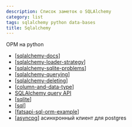 ```yaml
---
description: Список заметок о SQLAlchemy
category: list
tags: sqlalchemy python data-bases
title: Sqlalchemy
---
```

ОРМ на python

- [[sqlalchemy-docs]]
- [[sqlalchemy-loader-strategy]]
- [[sqlalchemy-sqlite-problems]]
- [[sqlalchemy-querying]]
- [[sqlalchemy-deleting]]
- [[column-and-data-type]]
- [SQLAlchemy query API](https://docs.sqlalchemy.org/en/14/orm/query.html)
- [[sqlite]]
- [[sql]]
- [[fatsapi-sql-orm-example]]
- [[asyncpg]] асинхронный клиент для postgres

[//begin]: # "Autogenerated link references for markdown compatibility"
[sqlalchemy-docs]: ../notes/sqlalchemy-docs "Sqlalchemy документация bd"
[sqlalchemy-loader-strategy]: ../notes/sqlalchemy-loader-strategy "Sqlalchemy loader strategy bd"
[sqlalchemy-sqlite-problems]: ../notes/sqlalchemy-sqlite-problems "Sqlalchemy sqlite problems bd"
[sqlalchemy-querying]: ../notes/sqlalchemy-querying "Sqlalchgemy querying bd"
[sqlalchemy-deleting]: ../notes/sqlalchemy-deleting "Sqlalchemy deleting bd"
[column-and-data-type]: ../notes/column-and-data-type "Column and data type"
[sqlite]: ../notes/sqlite "Sqlite bd"
[sql]: ../notes/sql "SQL"
[fatsapi-sql-orm-example]: ../notes/fatsapi-sql-orm-example "Fatsapi sql orm example"
[asyncpg]: ../notes/asyncpg "asyncpg postgresql client"
[//end]: # "Autogenerated link references"